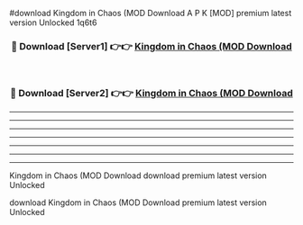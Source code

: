 #download Kingdom in Chaos (MOD Download A P K [MOD] premium latest version Unlocked 1q6t6 



<div align="center">
<h3>🔴 Download [Server1] 👉👉 <a href="https://apkdownload-94cd0.web.app/">Kingdom in Chaos (MOD Download</a></h3><br>

<h3>🔴 Download [Server2] 👉👉 <a href="https://apkdownload-94cd0.web.app/">Kingdom in Chaos (MOD Download</a></h3>
</div>





----------------------------------------------------------

----------------------------------------------------------

----------------------------------------------------------

----------------------------------------------------------

----------------------------------------------------------

----------------------------------------------------------

----------------------------------------------------------

Kingdom in Chaos (MOD Download download premium latest version Unlocked

download Kingdom in Chaos (MOD Download premium latest version Unlocked
